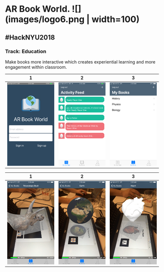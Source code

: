 # AR Book World. ![](images/logo6.png | width=100)
## #HackNYU2018
### Track: Education


Make books more interactive which creates experiential learning and more engagement within classroom.


1                            |  2                             | 3
:---------------------------:|:------------------------------:|:------------------------------:
![](images/Welcome.PNG)      |  ![](images/Activity-Feed.PNG) | ![](images/myBooks.PNG)


1                            |  2                             | 3
:---------------------------:|:------------------------------:|:------------------------------:
![](images/Skull2.PNG)      |  ![](images/Skull3.PNG)         | ![](images/Heart.PNG)


